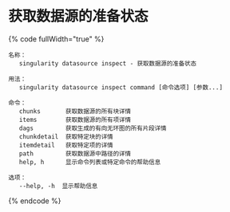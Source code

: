 # 获取数据源的准备状态

{% code fullWidth="true" %}
```
名称：
   singularity datasource inspect - 获取数据源的准备状态

用法：
   singularity datasource inspect command [命令选项] [参数...]

命令：
   chunks       获取数据源的所有块详情
   items        获取数据源的所有项详情
   dags         获取生成的有向无环图的所有片段详情
   chunkdetail  获取特定块的详情
   itemdetail   获取特定项的详情
   path         获取数据源中路径的详情
   help, h      显示命令列表或特定命令的帮助信息

选项：
   --help, -h  显示帮助信息
```
{% endcode %}